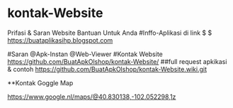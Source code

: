 # kontak-Website
Prifasi &amp; Saran
Website Bantuan Untuk Anda
#Inffo-Aplikasi di link
$
$
https://buataplikasihp.blogspot.com

#Saran
@Apk-Instan
@Web-Viewer
#Kontak Website
https://github.com/BuatApkOlshop/kontak-Website/
##full request apkikasi & contoh
https://github.com/BuatApkOlshop/kontak-Website.wiki.git

**Kontak Goggle Map

https://www.google.nl/maps/@40.830138,-102.052298,1z
